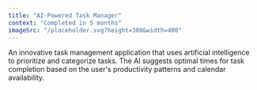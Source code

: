 ```yaml
---
title: "AI-Powered Task Manager"
context: "Completed in 5 months"
imageSrc: "/placeholder.svg?height=300&width=400"
---
```


An innovative task management application that uses artificial intelligence to prioritize and categorize tasks. The AI suggests optimal times for task completion based on the user's productivity patterns and calendar availability. 